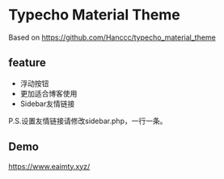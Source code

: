 # Typecho Material Theme

Based on https://github.com/Hanccc/typecho_material_theme

## feature
- 浮动按钮
- 更加适合博客使用
- Sidebar友情链接

P.S.设置友情链接请修改sidebar.php，一行一条。

## Demo
https://www.eaimty.xyz/
